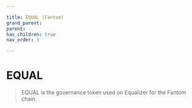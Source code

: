 ```yaml
---

title: EQUAL (Fantom)
grand_parent:
parent:
has_children: true
nav_order: 3

---
```


# EQUAL
> EQUAL is the governance token used on Equalizer for the Fantom chain.

